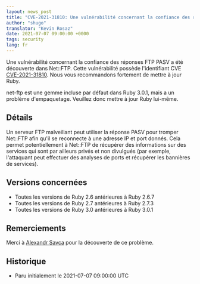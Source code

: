 ```yaml
---
layout: news_post
title: "CVE-2021-31810: Une vulnérabilité concernant la confiance des réponses FTP PASV dans Net::FTP"
author: "shugo"
translator: "Kevin Rosaz"
date: 2021-07-07 09:00:00 +0000
tags: security
lang: fr
---
```


Une vulnérabilité concernant la confiance des réponses FTP PASV a été découverte dans Net::FTP.
Cette vulnérabilité possède l'identifiant CVE [CVE-2021-31810](https://nvd.nist.gov/vuln/detail/CVE-2021-31810).
Nous vous recommandons fortement de mettre à jour Ruby.

net-ftp est une gemme incluse par défaut dans Ruby 3.0.1, mais a un problème d'empaquetage. Veuillez donc mettre à jour Ruby lui-même.

## Détails

Un serveur FTP malveillant peut utiliser la réponse PASV pour tromper Net::FTP afin qu'il se reconnecte à une adresse IP et port donnés. Cela permet potentiellement à Net::FTP de récupérer des informations sur des services qui sont par ailleurs privés et non divulgués (par exemple, l'attaquant peut effectuer des analyses de ports et récupérer les bannières de services).

## Versions concernées

* Toutes les versions de Ruby 2.6 antérieures à Ruby 2.6.7 
* Toutes les versions de Ruby 2.7 antérieures à Ruby 2.7.3 
* Toutes les versions de Ruby 3.0 antérieures à Ruby 3.0.1 

## Remerciements

Merci à [Alexandr Savca](https://hackerone.com/chinarulezzz) pour la découverte de ce problème.

## Historique

* Paru initialement le 2021-07-07 09:00:00 UTC
